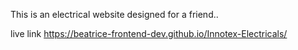 This is an electrical website designed for a friend..

live link https://beatrice-frontend-dev.github.io/Innotex-Electricals/ 
